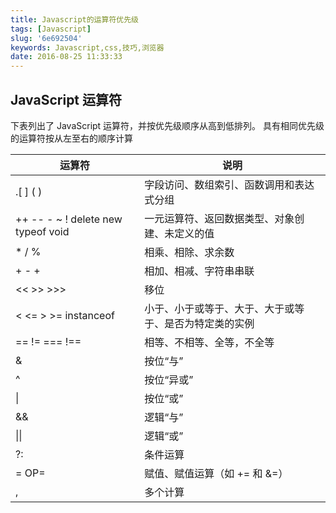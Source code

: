 ```yaml
---
title: Javascript的运算符优先级
tags: [Javascript]
slug: '6e692504'
keywords: Javascript,css,技巧,浏览器
date: 2016-08-25 11:33:33
---
```


## JavaScript 运算符
下表列出了 JavaScript 运算符，并按优先级顺序从高到低排列。  具有相同优先级的运算符按从左至右的顺序计算

运算符 | 说明
--|--
.[ ] ( )|字段访问、数组索引、函数调用和表达式分组
++ -- - ~ ! delete new typeof void|一元运算符、返回数据类型、对象创建、未定义的值
* / %|相乘、相除、求余数
+ - +|相加、相减、字符串串联
<< >> >>>|移位
< <= > >= instanceof|小于、小于或等于、大于、大于或等于、是否为特定类的实例
== != === !==|相等、不相等、全等，不全等
& |按位“与”
^|按位“异或”
&#124; | 按位“或”
&amp;&amp; |逻辑“与”
&#124;&#124; | 逻辑“或”
?: |条件运算
= OP=|赋值、赋值运算（如 += 和 &=）
, |多个计算